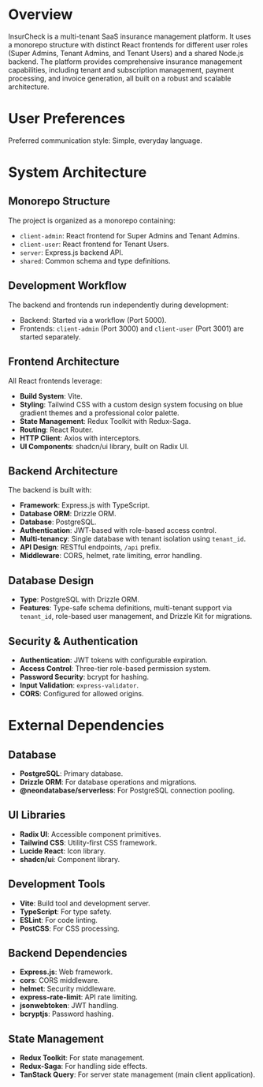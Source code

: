 # Overview

InsurCheck is a multi-tenant SaaS insurance management platform. It uses a monorepo structure with distinct React frontends for different user roles (Super Admins, Tenant Admins, and Tenant Users) and a shared Node.js backend. The platform provides comprehensive insurance management capabilities, including tenant and subscription management, payment processing, and invoice generation, all built on a robust and scalable architecture.

# User Preferences

Preferred communication style: Simple, everyday language.

# System Architecture

## Monorepo Structure
The project is organized as a monorepo containing:
- `client-admin`: React frontend for Super Admins and Tenant Admins.
- `client-user`: React frontend for Tenant Users.
- `server`: Express.js backend API.
- `shared`: Common schema and type definitions.

## Development Workflow
The backend and frontends run independently during development:
- Backend: Started via a workflow (Port 5000).
- Frontends: `client-admin` (Port 3000) and `client-user` (Port 3001) are started separately.

## Frontend Architecture
All React frontends leverage:
- **Build System**: Vite.
- **Styling**: Tailwind CSS with a custom design system focusing on blue gradient themes and a professional color palette.
- **State Management**: Redux Toolkit with Redux-Saga.
- **Routing**: React Router.
- **HTTP Client**: Axios with interceptors.
- **UI Components**: shadcn/ui library, built on Radix UI.

## Backend Architecture
The backend is built with:
- **Framework**: Express.js with TypeScript.
- **Database ORM**: Drizzle ORM.
- **Database**: PostgreSQL.
- **Authentication**: JWT-based with role-based access control.
- **Multi-tenancy**: Single database with tenant isolation using `tenant_id`.
- **API Design**: RESTful endpoints, `/api` prefix.
- **Middleware**: CORS, helmet, rate limiting, error handling.

## Database Design
- **Type**: PostgreSQL with Drizzle ORM.
- **Features**: Type-safe schema definitions, multi-tenant support via `tenant_id`, role-based user management, and Drizzle Kit for migrations.

## Security & Authentication
- **Authentication**: JWT tokens with configurable expiration.
- **Access Control**: Three-tier role-based permission system.
- **Password Security**: bcrypt for hashing.
- **Input Validation**: `express-validator`.
- **CORS**: Configured for allowed origins.

# External Dependencies

## Database
- **PostgreSQL**: Primary database.
- **Drizzle ORM**: For database operations and migrations.
- **@neondatabase/serverless**: For PostgreSQL connection pooling.

## UI Libraries
- **Radix UI**: Accessible component primitives.
- **Tailwind CSS**: Utility-first CSS framework.
- **Lucide React**: Icon library.
- **shadcn/ui**: Component library.

## Development Tools
- **Vite**: Build tool and development server.
- **TypeScript**: For type safety.
- **ESLint**: For code linting.
- **PostCSS**: For CSS processing.

## Backend Dependencies
- **Express.js**: Web framework.
- **cors**: CORS middleware.
- **helmet**: Security middleware.
- **express-rate-limit**: API rate limiting.
- **jsonwebtoken**: JWT handling.
- **bcryptjs**: Password hashing.

## State Management
- **Redux Toolkit**: For state management.
- **Redux-Saga**: For handling side effects.
- **TanStack Query**: For server state management (main client application).